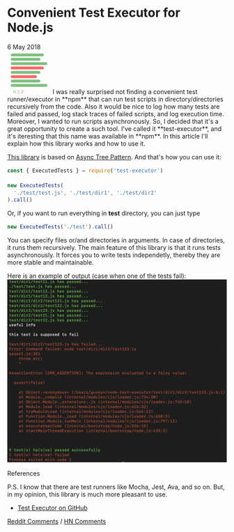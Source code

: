 # Convenient Test Executor for Node.js

<div class="date">6 May 2018</div>

<img class="article-logo" style="width: 100px; height: 100px" src="data:image/svg+xml;base64,PHN2ZyB4bWxucz0iaHR0cDovL3d3dy53My5vcmcvMjAwMC9zdmciIHZlcnNpb249IjEuMSIgeG1s%0D%0AbnM6eGxpbms9Imh0dHA6Ly93d3cudzMub3JnLzE5OTkveGxpbmsiIHhtbG5zOnN2Z2pzPSJodHRw%0D%0AOi8vc3ZnanMuY29tL3N2Z2pzIiB3aWR0aD0iMTI1IiBoZWlnaHQ9IjE1MCI+PGRlZnMgaWQ9IlN2%0D%0AZ2pzRGVmczEwMDEiPjwvZGVmcz48c3ZnIGlkPSJTdmdqc1N2ZzEwMDIiIHdpZHRoPSIyIiBoZWln%0D%0AaHQ9IjAiIGZvY3VzYWJsZT0iZmFsc2UiIHN0eWxlPSJvdmVyZmxvdzogaGlkZGVuOyB0b3A6IC0x%0D%0AMDAlOyBsZWZ0OiAtMTAwJTsgcG9zaXRpb246IGFic29sdXRlOyBvcGFjaXR5OiAwIj48cG9seWxp%0D%0AbmUgaWQ9IlN2Z2pzUG9seWxpbmUxMDAzIiBwb2ludHM9IjAsMCI+PC9wb2x5bGluZT48cGF0aCBp%0D%0AZD0iU3ZnanNQYXRoMTAwNCIgZD0iTTAgMCAiPjwvcGF0aD48L3N2Zz48bGluZSBpZD0iU3ZnanNM%0D%0AaW5lMTAwNiIgeDE9IjE1IiB5MT0iMTUiIHgyPSIxMDAiIHkyPSIxNSIgc3Ryb2tlLWxpbmVjYXA9%0D%0AInJvdW5kIiBzdHJva2U9IiM3ZmJmN2YiIHN0cm9rZS13aWR0aD0iMTAiPjwvbGluZT48bGluZSBp%0D%0AZD0iU3ZnanNMaW5lMTAwNyIgeDE9IjE1IiB5MT0iMzAiIHgyPSI5MCIgeTI9IjMwIiBzdHJva2Ut%0D%0AbGluZWNhcD0icm91bmQiIHN0cm9rZT0iIzdmYmY3ZiIgc3Ryb2tlLXdpZHRoPSIxMCI+PC9saW5l%0D%0APjxsaW5lIGlkPSJTdmdqc0xpbmUxMDA4IiB4MT0iMTUiIHkxPSI0NSIgeDI9IjExMCIgeTI9IjQ1%0D%0AIiBzdHJva2UtbGluZWNhcD0icm91bmQiIHN0cm9rZT0iIzdmYmY3ZiIgc3Ryb2tlLXdpZHRoPSIx%0D%0AMCI+PC9saW5lPjxsaW5lIGlkPSJTdmdqc0xpbmUxMDA5IiB4MT0iMTUiIHkxPSI2MCIgeDI9IjEw%0D%0AMCIgeTI9IjYwIiBzdHJva2UtbGluZWNhcD0icm91bmQiIHN0cm9rZT0iI2ZmNjY2NiIgc3Ryb2tl%0D%0ALXdpZHRoPSIxMCI+PC9saW5lPjxsaW5lIGlkPSJTdmdqc0xpbmUxMDEwIiB4MT0iMTUiIHkxPSI3%0D%0ANSIgeDI9IjkwIiB5Mj0iNzUiIHN0cm9rZS1saW5lY2FwPSJyb3VuZCIgc3Ryb2tlPSIjN2ZiZjdm%0D%0AIiBzdHJva2Utd2lkdGg9IjEwIj48L2xpbmU+PGxpbmUgaWQ9IlN2Z2pzTGluZTEwMTEiIHgxPSIx%0D%0ANSIgeTE9IjkwIiB4Mj0iODAiIHkyPSI5MCIgc3Ryb2tlLWxpbmVjYXA9InJvdW5kIiBzdHJva2U9%0D%0AIiNmZjY2NjYiIHN0cm9rZS13aWR0aD0iMTAiPjwvbGluZT48bGluZSBpZD0iU3ZnanNMaW5lMTAx%0D%0AMiIgeDE9IjE1IiB5MT0iMTA1IiB4Mj0iOTAiIHkyPSIxMDUiIHN0cm9rZS1saW5lY2FwPSJyb3Vu%0D%0AZCIgc3Ryb2tlPSIjN2ZiZjdmIiBzdHJva2Utd2lkdGg9IjEwIj48L2xpbmU+PGxpbmUgaWQ9IlN2%0D%0AZ2pzTGluZTEwMTMiIHgxPSIxNSIgeTE9IjEyMCIgeDI9IjExMCIgeTI9IjEyMCIgc3Ryb2tlLWxp%0D%0AbmVjYXA9InJvdW5kIiBzdHJva2U9IiM3ZmJmN2YiIHN0cm9rZS13aWR0aD0iMTAiPjwvbGluZT48%0D%0AdGV4dCBpZD0iU3ZnanNUZXh0MTAxNCIgZm9udC1mYW1pbHk9IlRhaG9tYSIgeD0iMzIiIHk9IjE0%0D%0ANy4xMDE1NjI1IiBmb250LXNpemU9IjE2IiB0ZXh0LWFuY2hvcj0ibWlkZGxlIiBmYW1pbHk9IlRh%0D%0AaG9tYSIgc2l6ZT0iMTYiIGFuY2hvcj0ibWlkZGxlIiBzdmdqczpkYXRhPSJ7JnF1b3Q7bGVhZGlu%0D%0AZyZxdW90OzomcXVvdDsxLjVlbSZxdW90O30iPjx0c3BhbiBpZD0iU3ZnanNUc3BhbjEwMTUiIGZp%0D%0AbGw9IiM3ZmJmN2YiPjY8L3RzcGFuPjx0c3BhbiBpZD0iU3ZnanNUc3BhbjEwMTYiIGZpbGw9IiM3%0D%0AZmJmN2YiPiB8PC90c3Bhbj48dHNwYW4gaWQ9IlN2Z2pzVHNwYW4xMDE3IiBmaWxsPSIjZmY2NjY2%0D%0AIj58IDwvdHNwYW4+PHRzcGFuIGlkPSJTdmdqc1RzcGFuMTAxOCIgZmlsbD0iI2ZmNjY2NiI+Mjwv%0D%0AdHNwYW4+PC90ZXh0Pjwvc3ZnPg==">
I was really surprised not finding a convenient test runner/executor in **npm** that can run test scripts in directory/directories recursively from the code. Also it would be nice to log how many tests are failed and passed, log stack traces of failed scripts, and log execution time. Moreover, I wanted to run scripts asynchronously. So, I decided that it's a great opportunity to create a such tool. I've called it **test-executor**, and it's iteresting that this name was available in **npm**. In this article I'll explain how this library works and how to use it.

[This library](https://github.com/Guseyn/node-test-executor) is based on [Async Tree Pattern](/../../pdf/Async_Tree_Pattern.pdf). And that's how you can use it:

```js
const { ExecutedTests } = require('test-executor')

new ExecutedTests(
  './test/test.js', './test/dir1', './test/dir2'
).call()
```
Or, if you want to run everything in **test** directory, you can just type

```js
new ExecutedTests('./test').call()
```
You can specify files or/and directories in arguments. In case of directories, it runs them recursively. The main feature of this library is that it runs tests asynchronously. It forces you to write tests independetly, thereby they are more stable and maintainable.

Here is an example of output (case when one of the tests fail):
![output](https://github.com/Guseyn/node-test-executor/raw/master/screen.png)

<div class="refs">References</div>

P.S. I know that there are test runners like Mocha, Jest, Ava, and so on. But, in my opinion, this library is much more pleasant to use.

* [Test Executor on GitHub](https://github.com/Guseyn/node-test-executor)

[Reddit Comments](https://www.reddit.com/r/node/comments/b2ajit/the_first_test_executor_for_nodejs/) / 
[HN Comments](https://news.ycombinator.com/item?id=19416882)
